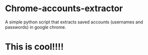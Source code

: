 # Chrome-accounts-extractor
A simple python script that extracts saved accounts (usernames and passwords) in google chrome.

# This is cool!!!!
